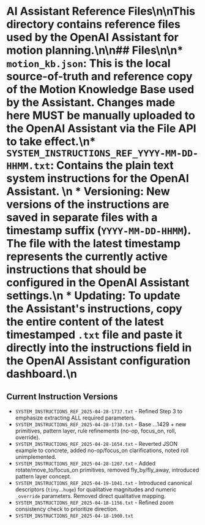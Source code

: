 # AI Assistant Reference Files\n\nThis directory contains reference files used by the OpenAI Assistant for motion planning.\n\n## Files\n\n*   `motion_kb.json`: This is the local source-of-truth and reference copy of the Motion Knowledge Base used by the Assistant. Changes made here MUST be manually uploaded to the OpenAI Assistant via the File API to take effect.\n*   `SYSTEM_INSTRUCTIONS_REF_YYYY-MM-DD-HHMM.txt`: Contains the plain text system instructions for the OpenAI Assistant. \n    *   **Versioning:** New versions of the instructions are saved in separate files with a timestamp suffix (`YYYY-MM-DD-HHMM`). The file with the **latest timestamp** represents the currently active instructions that should be configured in the OpenAI Assistant settings.\n    *   **Updating:** To update the Assistant's instructions, copy the entire content of the latest timestamped `.txt` file and paste it directly into the instructions field in the OpenAI Assistant configuration dashboard.\n

## Current Instruction Versions

*   `SYSTEM_INSTRUCTIONS_REF_2025-04-28-1737.txt` - Refined Step 3 to emphasize extracting ALL required parameters.
*   `SYSTEM_INSTRUCTIONS_REF_2025-04-28-1730.txt` - Base ...1429 + new primitives, pattern layer, rule refinements (no-op, focus_on, roll, override).
*   `SYSTEM_INSTRUCTIONS_REF_2025-04-28-1654.txt` - Reverted JSON example to concrete, added no-op/focus_on clarifications, noted roll unimplemented.
*   `SYSTEM_INSTRUCTIONS_REF_2025-04-28-1207.txt` - Added rotate/move_to/focus_on primitives, removed fly_by/fly_away, introduced pattern layer concept.
*   `SYSTEM_INSTRUCTIONS_REF_2025-04-19-1041.txt` - Introduced canonical descriptors (`tiny`...`huge`) for qualitative magnitudes and numeric `_override` parameters. Removed direct qualitative mapping.
*   `SYSTEM_INSTRUCTIONS_REF_2025-04-18-1156.txt` - Refined zoom consistency check to prioritize direction.
*   `SYSTEM_INSTRUCTIONS_REF_2025-04-18-1900.txt`